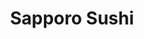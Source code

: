 ---
layout: place
title: "Sapporo Sushi"
permalink: /new-york/staten-island/sapporo-sushi.html
stateAbbr: NY
stateName: New York
cityName: Staten Island
seo:
  name: "Sapporo Sushi"
  type: Restaurant
  links: null
description: "Looking for sushi in Staten Island, New York? Check out Sapporo Sushi for a delightful Japanese dining experience. Enjoy a variety of sushi and other dishes ..."
place_id: ChIJh-GpkltMwokRUJNqdR-N5bU
photos:
  - name: >-
      places/ChIJh-GpkltMwokRUJNqdR-N5bU/photos/AeeoHcJfqxewaF8clH2jADWvgMAXLnsIfOHC1iEzl-n89OvHsqJH4k1rdZ8082_Km-wEMrBFKjEzefEwRoEf6tTVLzxsV06yrW1Ll5DQIR4MeS2SChHvXR0_a1lq_QpmAGtB9msmKqeNcAhAVHVhHeflk6dN1rlZNBiENFhdFlbuw3pSVtMzV8seXAkD5jv3j1lkNynwrp6szvvsfHUGvaF1moMN9EzX0NjvV0X5gXFBTrHTkb5zBpajaINClen1WBtYuycerxRjZbQse52rFzxKb8bFNfGd2-GIb-r81Co-hLdcduP8SpuGPFCSo1IQ20rzADtBWYkV1lk2fb1w5DvSoFA3O0HuTS2_w-QfZAkirDMoeMb1b8BsyBQnH-aNweTmwCVwk95FWMSPvpienj44uYwuOyChVCmUeMIjeGK_EughcW_1
    widthPx: 4032
    heightPx: 2268
    authorAttributions:
      - displayName: Bobby C
        uri: https://maps.google.com/maps/contrib/109676463021853208438
        photoUri: >-
          https://lh3.googleusercontent.com/a/ACg8ocJ62PMgafo05Sgfff0KPitRhQ60Lyqo3xGuJi7Dj19ph43khg=s100-p-k-no-mo
    flagContentUri: >-
      https://www.google.com/local/imagery/report/?cb_client=maps_api_places.places_api&image_key=!1e10!2sCIHM0ogKEICAgICJyPfHkQE&hl=en-US
    googleMapsUri: >-
      https://www.google.com/maps/place//data=!3m4!1e2!3m2!1sCIHM0ogKEICAgICJyPfHkQE!2e10!4m2!3m1!1s0x89c24c5b92a9e187:0xb5e58d1f756a9350
  - name: >-
      places/ChIJh-GpkltMwokRUJNqdR-N5bU/photos/AeeoHcJQ0htf3D3OUpwhfoU4M6SNxgmZ_ddTJtktZ3lGxwmdFhYM7LRCkxVkmB6cJa_3SOw6Ni1lyTC_x6rPFMjwtRk9sFvZU8Pt1x0bivnzMdTggBn6LHirEwsiJBKdxNBBs0PlKbT8MnRV4m3tClF-vBUEgjYtY-yNylFhcUmXGke2sKoGN0GW8i8RWwPJsSP_fSTmFMvmSUPKTGnEVCXni3Ay_GrEgCWzTj7B4EjbJ4_p8QxBjxvL6Y1czW40H93_B6TTNt7jzw-GgJKKYskHhTaHFmHOsaBoU_e7x_VAPKC-Z8--R6VwYxDp9c2hVuEtlYOkn8MZR7XCHwXmEVRpeN6hlN1SyeKtEXfoMx481j5lwTlHnXGdG1itJy-lz9eJnLpk3GrO-ff9Q6majQMtxMOUA0z5hkBS6sSdaULSBFveUw
    widthPx: 4800
    heightPx: 3600
    authorAttributions:
      - displayName: Yulia G.
        uri: https://maps.google.com/maps/contrib/106409816904317335682
        photoUri: >-
          https://lh3.googleusercontent.com/a/ACg8ocIe4DUJzH0kvMDAFdBv3LfnP9urEoKgj2zdWKVyhCDAPWgXwQ=s100-p-k-no-mo
    flagContentUri: >-
      https://www.google.com/local/imagery/report/?cb_client=maps_api_places.places_api&image_key=!1e10!2sCIHM0ogKEICAgMCQgL2bZg&hl=en-US
    googleMapsUri: >-
      https://www.google.com/maps/place//data=!3m4!1e2!3m2!1sCIHM0ogKEICAgMCQgL2bZg!2e10!4m2!3m1!1s0x89c24c5b92a9e187:0xb5e58d1f756a9350
  - name: >-
      places/ChIJh-GpkltMwokRUJNqdR-N5bU/photos/AeeoHcJ2F4y1tzKQCviGRqyTMWDrlisu1Hzg38UJx-pTJ7gMie9pyeN3KY3-vI0ktPan02DmE3h1IJYMf5p62WgLlj_DtUBNSa5DSbiIFAfbXUubAocwvaP1um00YE_AUsE-G5EqZ0G5K5Agb6NiiV2YSq-y-mqefc1dXplGN5Zy9nHTFIgkP_SZthGBiN4jjZim4eq2MY9LSn4wRhpSZcSKlgZfdy1ChQQo7L5dKzYVXhRBkLlDgHDqFk4GKcdcydW8AlgFXGpD7itCid7rsz8Ie2ncCcaW2uVwhIwmtYbLYE3l2oZkXa8bssfI8Zn8rjVdPIWG2d3sA8S3tAwZ-QGubae3QnkwL3hXXw6iuRJs8LwCajwdz-XvmAjl_Er1p03Rfz0hH3tWlCalupXdZKRyVx6UKlnsjWMxKwjN7cGh8whc1JbP
    widthPx: 4032
    heightPx: 2268
    authorAttributions:
      - displayName: Bobby C
        uri: https://maps.google.com/maps/contrib/109676463021853208438
        photoUri: >-
          https://lh3.googleusercontent.com/a/ACg8ocJ62PMgafo05Sgfff0KPitRhQ60Lyqo3xGuJi7Dj19ph43khg=s100-p-k-no-mo
    flagContentUri: >-
      https://www.google.com/local/imagery/report/?cb_client=maps_api_places.places_api&image_key=!1e10!2sCIHM0ogKEICAgICJyPe3uAE&hl=en-US
    googleMapsUri: >-
      https://www.google.com/maps/place//data=!3m4!1e2!3m2!1sCIHM0ogKEICAgICJyPe3uAE!2e10!4m2!3m1!1s0x89c24c5b92a9e187:0xb5e58d1f756a9350
  - name: >-
      places/ChIJh-GpkltMwokRUJNqdR-N5bU/photos/AeeoHcKndYB8W5cHcPs9sZ25cfHWErmmajL-E-w5G7IBNbwCv2_MkBYT5wdAO-yE7r9uuMU_bExo_FvTUT9xdSmc3o16FvOmGoETxFD53oHOe4cnXLO1YywvV39K6Z3VlwpeyDmuhui11bvJBtQFejQSJE6YNZRe6NCAXn6gcbYDiHA5kmkP2Gplg4b9_smh_vau0kr-Vl5jm15-TbLQt4coflclAmZ4XuCK6msCIz4maKnIE3amrHxsO8mxOvIks-XQG6-Cdh6gayzbE5itkwn4GJpAONR2DnVIyyxd_iYSDP2hB5yxllMg0Qwh7NuupOJDtKR2p-zFMfXEXdV_AFuMLwoQMqsIld-cxqP4Rpb53Op6qYYlPaIeUMtgHKfaO15Pc8IAVN9LsjnMe7KjWvfUnXl3iAXTk3hdlrvrUSvuYQk4VQ
    widthPx: 4000
    heightPx: 3000
    authorAttributions:
      - displayName: James Thibodeau
        uri: https://maps.google.com/maps/contrib/103576252776417174213
        photoUri: >-
          https://lh3.googleusercontent.com/a-/ALV-UjXEOwJDXxFkOEYqsz9skq41BliHW2BviYX6doFif7LOJ5q3d4SSGw=s100-p-k-no-mo
    flagContentUri: >-
      https://www.google.com/local/imagery/report/?cb_client=maps_api_places.places_api&image_key=!1e10!2sCIHM0ogKEICAgICl-qeSfQ&hl=en-US
    googleMapsUri: >-
      https://www.google.com/maps/place//data=!3m4!1e2!3m2!1sCIHM0ogKEICAgICl-qeSfQ!2e10!4m2!3m1!1s0x89c24c5b92a9e187:0xb5e58d1f756a9350
  - name: >-
      places/ChIJh-GpkltMwokRUJNqdR-N5bU/photos/AeeoHcKqfoGN_E9qtVfj7JZg3SP0PnybvEEt-ogH2uLwqZCpM0d4NkVYDQwosp5eJNuhNE9RT6w5TyWHGFy6Kl65WMmmPZh4iUTF1BL_WssuXz1l9It8xW8ppL-tmIgZqLjBJmDajdo6WW_32Eel4CMMUN3zaT82z-cvxq5O_pWt-GZgQCnFrGh7-rS2qWYgZBmCsfDLstxnhOI2oOx_0Ve5Gg7FkmuACUwndjattxeGsXlR0Tx3qR-3UWZ5hXrQeM2lvEZXLuU-nVjCMRQm-1Amf2LJJkrfmxZ4PmY9tBhD6lZW5cSMRnjhmZJwvj5-NxB2VzlYxeCHxxdXKx61KbGnMGLcr2i8ZZUM9HfaiXVc8RI0M9_D-WHDadne4q7VGZC2zprvjuG8U-od7GVAJ-LpoLccpgSreGYUt9Y_fFTEvkGUKNKf
    widthPx: 2448
    heightPx: 3264
    authorAttributions:
      - displayName: Cheryl Marshall
        uri: https://maps.google.com/maps/contrib/109982265576837141807
        photoUri: >-
          https://lh3.googleusercontent.com/a-/ALV-UjV3qNtkyfLs1lL0Byyr7b-JYf_2jhYyp8QlGI_Tczoddu7O7PZO=s100-p-k-no-mo
    flagContentUri: >-
      https://www.google.com/local/imagery/report/?cb_client=maps_api_places.places_api&image_key=!1e10!2sCIHM0ogKEICAgICk4u-99QE&hl=en-US
    googleMapsUri: >-
      https://www.google.com/maps/place//data=!3m4!1e2!3m2!1sCIHM0ogKEICAgICk4u-99QE!2e10!4m2!3m1!1s0x89c24c5b92a9e187:0xb5e58d1f756a9350
  - name: >-
      places/ChIJh-GpkltMwokRUJNqdR-N5bU/photos/AeeoHcIVbOjrFFuUXGc7UTi02ZW6J2Tua61sYI8nGakAsDoMIJJw6hJNJxxedhmxttPsoG9wuCsadprk4GxP-8UYqVV-1SuDEYrYwI6viMV7rp9k2m7KFnSo5gbmdWn53zY1scCfebE4i9ZMEeTTXuoPajHg3aHAqYVgxxK2kj4pVe4LgPLLWls3zt6k4nccHRnJJgUAiGhYz7dt680E7NFI7fnXSyzJlB1ZZCZlBb_ixrAmDW8wHPXZvrWi_0-m27xdD0ulBM4hSNXpinWMMxiy2H2UJJbU6NyLu_juYl2Y1gYxTrwxVrE-33w9xjo9V9U0Avvt5D20_fCptM_aQ1X-oj4w_XWwQ_ASRphc-REadvlbUj3f-pZfSZIfyJsGaIFiCfPSqI9q6ApMMYx52WDHWHhkHXeA64-E8P4azRshPgc
    widthPx: 3000
    heightPx: 4000
    authorAttributions:
      - displayName: Kelli Rudden-Sheehan
        uri: https://maps.google.com/maps/contrib/100440973055188319342
        photoUri: >-
          https://lh3.googleusercontent.com/a/ACg8ocJOI8NpN09tKWWV8-tAM1DkiiwgsnyIE8OF1c8iRS9pEobnAQ=s100-p-k-no-mo
    flagContentUri: >-
      https://www.google.com/local/imagery/report/?cb_client=maps_api_places.places_api&image_key=!1e10!2sCIHM0ogKEICAgICnubjQNA&hl=en-US
    googleMapsUri: >-
      https://www.google.com/maps/place//data=!3m4!1e2!3m2!1sCIHM0ogKEICAgICnubjQNA!2e10!4m2!3m1!1s0x89c24c5b92a9e187:0xb5e58d1f756a9350
  - name: >-
      places/ChIJh-GpkltMwokRUJNqdR-N5bU/photos/AeeoHcJmUaGTtFjxQtHn16GCCxsJ1xWSePXifg_PQ0noY8BZkZ4b2kTPjgcm_ichI_NyIH9qxrlRFoqA71dIzPKTkaDeyVNMdnXZ67PwaxkQjjXt2r8tWwZJH4kqR0yxQbXoFHnZSLOKeHJqL1pw9FHabEfZ-hWZpkJMDP_oo_JlQSp2uSd2Ix1V6iK7_NWcdjuI7Cv0d-bdkiEiHQajNRi87ACwYmg46N5Ni_8Z3EfN22SBkqyd9CXOse3468c9TFtFVMiJphY5_g3SBa38ZfdRvqjkw3BFt2dlRkAhbczCNoS7X4rym640y4YHXEWzEa7H3wdejw01wlJskWUxgxS-PT4F7yTaxSJpFvHLBaqByjCBwG4-spIma_t7NyNvgOvR9nub5Ikkzv73ljuBa9D5yaFMu-d9bBgXS3d5H3kuz67ZPAk
    widthPx: 4032
    heightPx: 1960
    authorAttributions:
      - displayName: Roman Iospa
        uri: https://maps.google.com/maps/contrib/105298927231556746526
        photoUri: >-
          https://lh3.googleusercontent.com/a-/ALV-UjW7A84p5eidmmanXTlVAl5OGMsFYLL8_nfnMsXpNhmycjuNdPhx=s100-p-k-no-mo
    flagContentUri: >-
      https://www.google.com/local/imagery/report/?cb_client=maps_api_places.places_api&image_key=!1e10!2sCIHM0ogKEICAgICG_JPeiwE&hl=en-US
    googleMapsUri: >-
      https://www.google.com/maps/place//data=!3m4!1e2!3m2!1sCIHM0ogKEICAgICG_JPeiwE!2e10!4m2!3m1!1s0x89c24c5b92a9e187:0xb5e58d1f756a9350
  - name: >-
      places/ChIJh-GpkltMwokRUJNqdR-N5bU/photos/AeeoHcKW8Xpb4eRAEB6oXrMNhaYiD54fed_d_orUwmQUJCIH0saIN0wKW0lW50j3c2aTK1toVam8q98OwfZXMiFyEi-R1hSfa4CAh7DzDVlsDAc9tmzdzPAa4xemtcC48VNCbqLhjN4na_Phb3xvuGpRXOxCSBlCdK7Ij21CxNzkaXdU59OPhk_Y0P1EZSUQHFAWjaZ5v9nblGsg14qUFlvUKivaPheMVMxe5UBDhM9vv8SlDMEA6w1xRMXpgs6wr3gnbDmOZrwR0KYixQoMuFrDDqE81-_oN0YbU0J9D8OaXvwqE8IFjC_SyNEHCmffcL7WeFT64jSKEhEMbUEbOUlbou33HvCfuog00dAq55bbPd6_USQKSxD9t9o69XsbykT2wOlsLvksVDT7MF0kZSKhH4NGcSwuDP610ZTmgNoyCOXsYrrx
    widthPx: 4000
    heightPx: 3000
    authorAttributions:
      - displayName: James Thibodeau
        uri: https://maps.google.com/maps/contrib/103576252776417174213
        photoUri: >-
          https://lh3.googleusercontent.com/a-/ALV-UjXEOwJDXxFkOEYqsz9skq41BliHW2BviYX6doFif7LOJ5q3d4SSGw=s100-p-k-no-mo
    flagContentUri: >-
      https://www.google.com/local/imagery/report/?cb_client=maps_api_places.places_api&image_key=!1e10!2sCIHM0ogKEICAgICl-qeS3QE&hl=en-US
    googleMapsUri: >-
      https://www.google.com/maps/place//data=!3m4!1e2!3m2!1sCIHM0ogKEICAgICl-qeS3QE!2e10!4m2!3m1!1s0x89c24c5b92a9e187:0xb5e58d1f756a9350
  - name: >-
      places/ChIJh-GpkltMwokRUJNqdR-N5bU/photos/AeeoHcJgcC37XaC2LANqXXMSQSmZqA2F-DZ6-1dKeOqKe6QNgPITZLF-yrXWRr3GJyC4oUk-Y8219Vn2tSNM7j2pWQrPhOwq-FkQCK7yvCQwySdt11Lp-TgbKmhBpPIqn1DKSh-b3zEqspLQ7vH-WoV6w3vBAnrIjOTF8vGdbLAtHSjcZnwVKZKpqcur-dKNAGuxYkw2U3Z_nYXVGdB68t8r-gV8Atl7UIvlUXcFo9TAzb9mVRv-anDuhaAm8ssjo8qgJg84flmRNahPkSO58hZ1fnPc7coZTQNDIHSlwcf71mZNLYpiaDt5K9Ke_66tFkWYQbYggZOMBAidXJM9IAPoBzMNQPXnaYgE_7bt7Khkbj842_ywn1MPDLkD49CMpCf5ti5fiURZ91JZLKNrHKGWp-kxdtEEC8d_8I2j7bhvrvGxKg
    widthPx: 4032
    heightPx: 2268
    authorAttributions:
      - displayName: Bobby C
        uri: https://maps.google.com/maps/contrib/109676463021853208438
        photoUri: >-
          https://lh3.googleusercontent.com/a/ACg8ocJ62PMgafo05Sgfff0KPitRhQ60Lyqo3xGuJi7Dj19ph43khg=s100-p-k-no-mo
    flagContentUri: >-
      https://www.google.com/local/imagery/report/?cb_client=maps_api_places.places_api&image_key=!1e10!2sCIHM0ogKEICAgIDh3Om5aQ&hl=en-US
    googleMapsUri: >-
      https://www.google.com/maps/place//data=!3m4!1e2!3m2!1sCIHM0ogKEICAgIDh3Om5aQ!2e10!4m2!3m1!1s0x89c24c5b92a9e187:0xb5e58d1f756a9350
  - name: >-
      places/ChIJh-GpkltMwokRUJNqdR-N5bU/photos/AeeoHcJw0V4sW5KBRcP8A5IdoPOhPKYuROrdITBNJDV_Tz0_IeJA5dH4Dty67RfTOI2VBQ3KqN4QlKuzUd2ddaJ43_0LEuARaeWGuTe2JkvBPIRoiwAlRgjqK5GHMrcxCdrVSUYu3dDrv-1dBbjksAJwFk407hDY2awHFBa19MoBRVgimrB68tfrSibXAjzcsfGvS96eAEsw9B-779pLB2cl3Rqhg6FUGZhslP0E_lgKGvd_GRvN9pMrHY_SsezFJfla7rL_hmRoSphZuXAnvBnu0qtvmzaDxtwocu6ciBDMPbvB22_Nvhsjh9RkRBobLapVOyjiRklmsK9TmXjINTbdEf6urZD4f8HN9GLwE18OUW_d3shYBdz5n_2ZBM8G9-RAWeIfmwyp1gQgmNtrG6ASKPVvmzd7Xnt-EswqMcvwSPZYpw
    widthPx: 4032
    heightPx: 2268
    authorAttributions:
      - displayName: Bobby C
        uri: https://maps.google.com/maps/contrib/109676463021853208438
        photoUri: >-
          https://lh3.googleusercontent.com/a/ACg8ocJ62PMgafo05Sgfff0KPitRhQ60Lyqo3xGuJi7Dj19ph43khg=s100-p-k-no-mo
    flagContentUri: >-
      https://www.google.com/local/imagery/report/?cb_client=maps_api_places.places_api&image_key=!1e10!2sCIHM0ogKEICAgIDh3Om1Aw&hl=en-US
    googleMapsUri: >-
      https://www.google.com/maps/place//data=!3m4!1e2!3m2!1sCIHM0ogKEICAgIDh3Om1Aw!2e10!4m2!3m1!1s0x89c24c5b92a9e187:0xb5e58d1f756a9350
address: 1650 Richmond Ave, Staten Island, NY 10314, USA
street: 1650 Richmond Ave
city: Staten Island
state: NY
zip: '10314'
country: USA
neighborhood: Bulls Head
latitude: '40.608229'
longitude: '-74.163423'
accessibility_options:
  wheelchairAccessibleParking: true
  wheelchairAccessibleEntrance: true
  wheelchairAccessibleRestroom: true
  wheelchairAccessibleSeating: true
business_status: OPERATIONAL
name: Sapporo Sushi
google_maps_links:
  directionsUri: >-
    https://www.google.com/maps/dir//''/data=!4m7!4m6!1m1!4e2!1m2!1m1!1s0x89c24c5b92a9e187:0xb5e58d1f756a9350!3e0
  placeUri: https://maps.google.com/?cid=13107037456785118032
  writeAReviewUri: >-
    https://www.google.com/maps/place//data=!4m3!3m2!1s0x89c24c5b92a9e187:0xb5e58d1f756a9350!12e1
  reviewsUri: >-
    https://www.google.com/maps/place//data=!4m4!3m3!1s0x89c24c5b92a9e187:0xb5e58d1f756a9350!9m1!1b1
  photosUri: >-
    https://www.google.com/maps/place//data=!4m3!3m2!1s0x89c24c5b92a9e187:0xb5e58d1f756a9350!10e5
primary_type: Sushi Restaurant
opening_hours:
  regular: null
  current: null
secondary_opening_hours:
  regular:
    weekdayDescriptions: null
    type: null
  current:
    weekdayDescriptions: null
    type: null
phone: null
price_level: null
price_range: null
rating: null
rating_count: 0
website: null
reviews: null
parking_options: null
payment_options: null
allow_dogs: null
curbside_pickup: null
delivery: null
dine_in: null
good_for_children: null
good_for_groups: null
good_for_sports: null
live_music: null
menu_for_children: null
outdoor_seating: null
reservable: null
restroom: null
serves_beer: null
serves_breakfast: null
serves_brunch: null
serves_cocktails: null
serves_coffee: null
serves_dinner: null
serves_dessert: null
serves_lunch: null
serves_vegetarian_food: null
serves_wine: null
takeout: null
summary: null

---